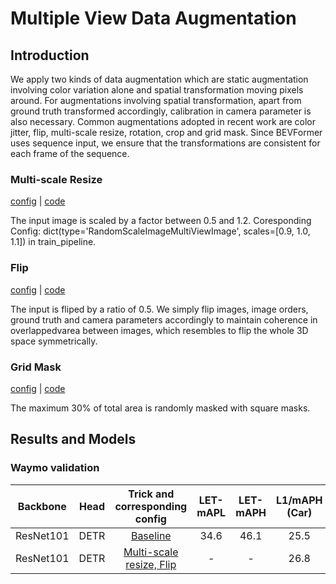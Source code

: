# Multiple View Data Augmentation

## Introduction

We apply two kinds of data augmentation which are static augmentation involving color variation alone and spatial transformation moving pixels around.
For augmentations involving spatial transformation, apart from ground truth transformed accordingly, calibration in camera parameter is also necessary. Common augmentations adopted in recent work are color jitter, flip, multi-scale resize, rotation, crop and grid mask. 
Since BEVFormer uses sequence input, we ensure that the transformations are consistent for each frame of the sequence.

### Multi-scale Resize

[config](waymo_mini_r101_ms_flip.py#L173) | [code](../../../mmdet3d_plugin/datasets/pipelines/transform_3d.py#L237)

The input image is scaled by a factor between 0.5 and 1.2.
Coresponding Config: dict(type='RandomScaleImageMultiViewImage', scales=[0.9, 1.0, 1.1]) in train_pipeline.

### Flip

[config](waymo_mini_r101_ms_flip.py#L172) | [code](../../../mmdet3d_plugin/datasets/pipelines/transform_3d.py#L319)

The input is fliped by a ratio of 0.5. We simply flip images, image orders, ground truth and camera parameters accordingly to maintain coherence in overlappedvarea between images, which resembles to flip the whole 3D space symmetrically.

### Grid Mask

[config](waymo_mini_r101_ms_flip.py#L32) | [code](../../../mmdet3d_plugin/models/detectors/bevformer.py#L136)

The maximum 30% of total area is randomly masked with square masks.


## Results and Models

### Waymo validation

| Backbone  | Head  |              Trick and corresponding config              | LET-mAPL | LET-mAPH | L1/mAPH (Car) | Download |
| :-------: | :---: | :------------------------------------------------------: | :------: | :------: | :-----------: | :------: |
| ResNet101 | DETR  |       [Baseline](./../waymo_mini_r101_baseline.py)       |   34.6   |   46.1   |     25.5      | [model]  |
| ResNet101 | DETR  | [Multi-scale resize, Flip](./waymo_mini_r101_ms_flip.py) |    -     |    -     |     26.8      | [model]  |